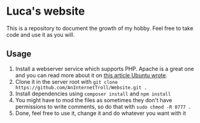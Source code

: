 # Luca's website

This is a repository to document the growth of my hobby. Feel free to take code and use it as you will.

## Usage

1. Install a webserver service which supports PHP. Apache is a great one and you can read more about it on [this article Ubuntu wrote](https://ubuntu.com/tutorials/install-and-configure-apache#2-installing-apache, "How to install Apache").
2. Clone it in the server root with `git clone https://github.com/AnInternetTroll/Website.git .`
3. Install dependencies using `composer install` and `npm install`
4. You might have to mod the files as sometimes they don't have permissions to write comments, so do that with `sudo chmod -R 0777 .`
5. Done, feel free to use it, change it and do whatever you want with it
